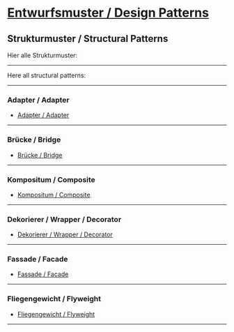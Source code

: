 # [Entwurfsmuster / Design Patterns](https://github.com/mschoeffel/DesignPattern)
## Strukturmuster / Structural Patterns

Hier alle Strukturmuster:

---

Here all structural patterns:

---
### Adapter / Adapter

* [Adapter / Adapter](https://github.com/mschoeffel/DesignPattern/tree/master/src/strukturmuster/adapter)
---
### Brücke / Bridge

* [Brücke / Bridge](https://github.com/mschoeffel/DesignPattern/tree/master/src/strukturmuster/bridge)
---
### Kompositum / Composite

* [Kompositum / Composite](https://github.com/mschoeffel/DesignPattern/tree/master/src/strukturmuster/kompositum)
---
### Dekorierer / Wrapper / Decorator

* [Dekorierer / Wrapper / Decorator](https://github.com/mschoeffel/DesignPattern/tree/master/src/strukturmuster/dekorierer)
---
### Fassade / Facade

* [Fassade / Facade](https://github.com/mschoeffel/DesignPattern/tree/master/src/strukturmuster/fassade)
---
### Fliegengewicht / Flyweight

* [Fliegengewicht / Flyweight](https://github.com/mschoeffel/DesignPattern/tree/master/src/strukturmuster/flyweight)
---